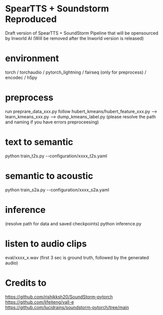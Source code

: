 # SpearTTS + Soundstorm Reproduced
Draft version of SpearTTS + SoundStorm Pipeline that will be opensourced by Inworld AI (Will be removed after the Inworld version is released)

# environment
torch / torchaudio / pytorch_lightning / fairseq (only for preprocess) / encodec / h5py

# preprocess
run preprare_data_xxx.py
follow hubert_kmeans/hubert_feature_xxx.py --> learn_kmeans_xxx.py --> dump_kmeans_label.py
(please resolve the path and naming if you have errors preproceesing)

# text to semantic
python train_t2s.py --configuration/xxxx_t2s.yaml

# semantic to acoustic 
python train_s2a.py --configuration/xxxx_s2a.yaml

# inference
(resolve path for data and saved checkpoints)
python inference.py

# listen to audio clips
eval/xxxx_x.wav
 (first 3 sec is ground truth, followed by the generated audio)

# Credits to
https://github.com/rishikksh20/SoundStorm-pytorch
https://github.com/lifeiteng/vall-e
https://github.com/lucidrains/soundstorm-pytorch/tree/main
